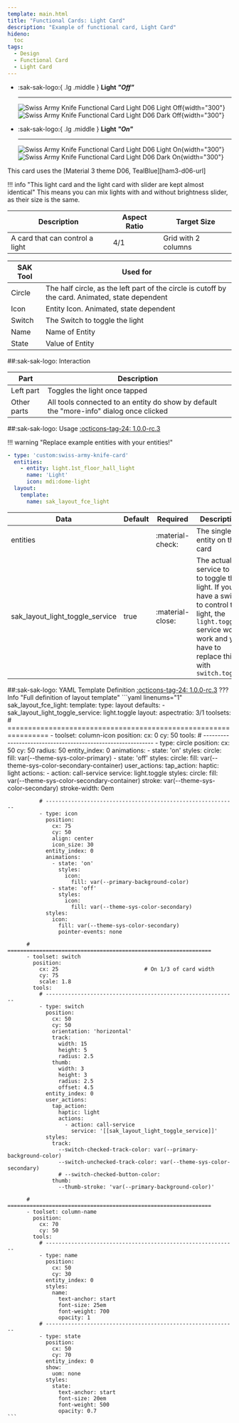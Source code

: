 ```yaml
---
template: main.html
title: "Functional Cards: Light Card"
description: "Example of functional card, Light Card"
hideno:
  toc
tags:
  - Design
  - Functional Card
  - Light Card
---
```

<!-- GT/GL -->

<div class="grid cards" markdown>

-   :sak-sak-logo:{ .lg .middle } __Light *"Off"*__

    ---
    ![Swiss Army Knife Functional Card Light D06 Light Off](../../assets/screenshots/sak-functional-card-12-light-theme-d06-light-off.png#only-light){width="300"}
    ![Swiss Army Knife Functional Card Light D06 Dark Off](../../assets/screenshots/sak-functional-card-12-light-theme-d06-dark-off.png#only-dark){width="300"}

-   :sak-sak-logo:{ .lg .middle } __Light *"On"*__

    ---

    ![Swiss Army Knife Functional Card Light D06 Light On](../../assets/screenshots/sak-functional-card-12-light-theme-d06-light-on.png#only-light){width="300"}
    ![Swiss Army Knife Functional Card Light D06 Dark On](../../assets/screenshots/sak-functional-card-12-light-theme-d06-dark-on.png#only-dark){width="300"}
</div>
This card uses the [Material 3 theme D06, TealBlue][ham3-d06-url]

!!! info "This light card and the light card with slider are kept almost identical"
    This means you can mix lights with and without brightness slider, as their size is the same.
    
| Description| Aspect Ratio| Target Size |
|-|-|-|
| A card that can control a light| 4/1 | Grid with 2 columns |

| SAK Tool| Used for |
|-|-|
| Circle | The half circle, as the left part of the circle is cutoff by the card. Animated, state dependent|
| Icon | Entity Icon. Animated, state dependent|
| Switch | The Switch to toggle the light|
| Name | Name of Entity|
| State | Value of Entity|

##:sak-sak-logo: Interaction

| Part | Description|
|-|-|
| Left part | Toggles the light once tapped|
| Other parts | All tools connected to an entity do show by default the "more-info" dialog once clicked |

##:sak-sak-logo: Usage
[:octicons-tag-24: 1.0.0-rc.3][github-releases]

!!! warning "Replace example entities with your entities!"

```yaml linenums="1"
- type: 'custom:swiss-army-knife-card'
  entities:
    - entity: light.1st_floor_hall_light
      name: 'Light'
      icon: mdi:dome-light
  layout:
    template:
      name: sak_layout_fce_light
```

| Data | Default| Required | Description |
|-|-|-|-|
| entities |  | :material-check: | The single entity on the card |
| sak_layout_light_toggle_service | true | :material-close: | The actual service to call to toggle the light. If you have a switch to control the light, the `light.toggle` service won't work and you have to replace this with `switch.toggle` |

##:sak-sak-logo: YAML Template Definition
[:octicons-tag-24: 1.0.0-rc.3][github-releases]
??? Info "Full definition of layout template"
    ```yaml linenums="1"
    sak_layout_fce_light:
      template:
        type: layout
        defaults: 
          - sak_layout_light_toggle_service: light.toggle
      layout:
        aspectratio: 3/1
        toolsets:
          # ================================================================
          - toolset: column-icon
            position:
              cx: 0
              cy: 50
            tools:
              # ------------------------------------------------------------
              - type: circle
                position:
                  cx: 50
                  cy: 50
                  radius: 50
                entity_index: 0
                animations:
                  - state: 'on'
                    styles:
                      circle:
                        fill: var(--theme-sys-color-primary)
                  - state: 'off'
                    styles:
                      circle:
                        fill: var(--theme-sys-color-secondary-container)
                user_actions:
                  tap_action:
                    haptic: light
                    actions:
                      - action: call-service
                        service: light.toggle
                styles:
                  circle:
                    fill: var(--theme-sys-color-secondary-container)
                    stroke: var(--theme-sys-color-secondary)
                    stroke-width: 0em

              # ------------------------------------------------------------
              - type: icon
                position:
                  cx: 75
                  cy: 50
                  align: center
                  icon_size: 30
                entity_index: 0
                animations:
                  - state: 'on'
                    styles:
                      icon:
                        fill: var(--primary-background-color)
                  - state: 'off'
                    styles:
                      icon:
                        fill: var(--theme-sys-color-secondary)
                styles:
                  icon:
                    fill: var(--theme-sys-color-secondary)
                    pointer-events: none

          # ================================================================
          - toolset: switch
            position:
              cx: 25                           # On 1/3 of card width
              cy: 75
              scale: 1.8
            tools:
              # ------------------------------------------------------------
              - type: switch
                position:
                  cx: 50
                  cy: 50
                  orientation: 'horizontal'
                  track:
                    width: 15
                    height: 5
                    radius: 2.5
                  thumb:
                    width: 3
                    height: 3
                    radius: 2.5
                    offset: 4.5
                entity_index: 0
                user_actions:
                  tap_action:
                    haptic: light
                    actions:
                      - action: call-service
                        service: '[[sak_layout_light_toggle_service]]'
                styles:
                  track:
                    --switch-checked-track-color: var(--primary-background-color)
                    --switch-unchecked-track-color: var(--theme-sys-color-secondary)
                    # --switch-checked-button-color: 
                  thumb:
                    --thumb-stroke: 'var(--primary-background-color)'
                    
          # ================================================================
          - toolset: column-name
            position:
              cx: 70
              cy: 50
            tools:
              # ------------------------------------------------------------
              - type: name
                position:
                  cx: 50
                  cy: 30
                entity_index: 0
                styles:
                  name:
                    text-anchor: start
                    font-size: 25em
                    font-weight: 700
                    opacity: 1
              # ------------------------------------------------------------
              - type: state
                position:
                  cx: 50
                  cy: 70
                entity_index: 0
                show:
                  uom: none
                styles:
                  state:
                    text-anchor: start
                    font-size: 20em
                    font-weight: 500
                    opacity: 0.7
    ```
<!-- Image references -->

<!--- Internal References... --->
[Swiss Army Knife Tutorial 02]: ../tutorials/10-step-tutorial-02-intro.md

<!--- External References... --->
[ham3-d06-url]: https://material3-themes-manual.amoebelabs.com/examples/material3-example-theme-d06-tealblue/
[github-releases]: https://github.com/amoebelabs/swiss-army-knife-card/releases/
